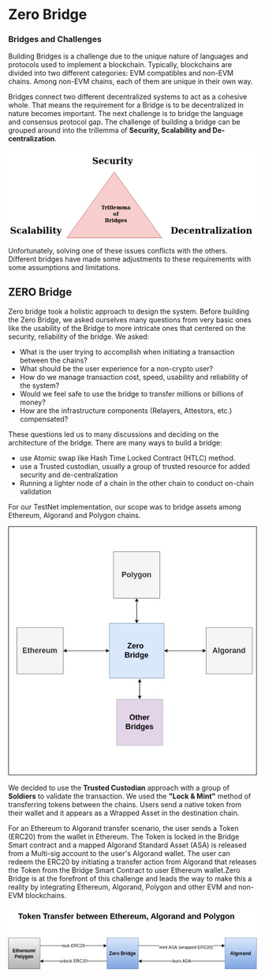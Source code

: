 # Zero Bridge

### Bridges and Challenges

Building Bridges is a challenge due to the unique nature of languages and protocols used to implement a blockchain. Typically, blockchains are divided into two different categories: EVM compatibles and non-EVM chains. Among non-EVM chains, each of them are unique in their own way.&#x20;

Bridges connect two different decentralized systems to act as a cohesive whole. That means the requirement for a Bridge is to be decentralized in nature becomes important. The next challenge is to bridge the language and consensus protocol gap. The challenge of building a bridge can be grouped around into the trillemma of **Security, Scalability and De-centralization**.

![](../.gitbook/assets/bridge-trillemma.jpg)

Unfortunately, solving one of these issues conflicts with the others. Different bridges have made some adjustments to these requirements with some assumptions and limitations.&#x20;

## ZERO Bridge

Zero bridge took a holistic approach to design the system. Before building the Zero Bridge, we asked ourselves many questions from very basic ones like the usability of the Bridge to more intricate ones that centered on the security, reliability of the bridge. We asked:

* What is the user trying to accomplish when initiating a transaction between the chains?
* What should be the user experience for a non-crypto user?
* How do we manage transaction cost, speed, usability and reliability of the system?
* Would we feel safe to use the bridge to transfer millions or billions of money?
* How are the infrastructure components (Relayers, Attestors, etc.) compensated?

These questions led us to many discussions and deciding on the architecture of the bridge. There are many ways to build a bridge:

* use Atomic swap like Hash Time Locked Contract (HTLC) method.
* use a Trusted custodian, usually a group of trusted resource for added security and de-centralization
* Running a lighter node of a chain in the other chain to conduct on-chain validation

For our TestNet implementation, our scope was to bridge assets among Ethereum, Algorand and Polygon chains.&#x20;

![](../.gitbook/assets/1.bridge-block-dgm.jpg)



We decided to use the **Trusted Custodian** approach with a group of **Soldiers** to validate the transaction. We used the **"Lock & Mint"** method of transferring tokens between the chains. Users send a native token from their wallet and it appears as a Wrapped Asset in the destination chain.

For an Ethereum to Algorand transfer scenario, the user sends a Token (ERC20) from the wallet in Ethereum. The Token is locked in the Bridge Smart contract and a mapped Algorand Standard Asset (ASA) is released from a Multi-sig account to the user's Algorand wallet. The user can redeem the ERC20 by initiating a transfer action from Algorand that releases the Token from the Bridge Smart Contract to user Ethereum wallet.Zero Bridge is at the forefront of this challenge and leads the way to make this a reality by integrating Ethereum, Algorand, Polygon and other EVM and non-EVM blockchains.

![](../.gitbook/assets/3.bridge-usecase.jpg)
